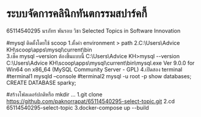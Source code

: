 # ระบบจัดการคลินิกทันตกรรมสปาร์คกี้ 
65114540295 นรภัทร พันรอบ
วิชา Selected Topics in Software Innovation

#mysql ติดตั้งโดยใช้ scoop 
1.ตั้งค่า environment > path
2.C:\Users\Advice KH\scoop\apps\mysql\current\bin\
3.เช็ค mysql –version ต้องขึ้นแบบนี้
C:\Users\Advice KH>mysql --version
C:\Users\Advice KH\scoop\apps\mysql\current\bin\mysql.exe  Ver 9.0.0 for Win64 on x86_64 (MySQL Community Server - GPL)
4.เปิดสอง terminal
#terminal1
mysqld –console
#terminal2
mysql -u root -p 
show databases;
CREATE DATABASE sparky;

#สร้างโฟลเดอร์ปกติหรือ mkdir …
1.git clone https://github.com/paknorrapat/65114540295-select-topic.git
2.cd 65114540295-select-topic
3.docker-compose up --build
